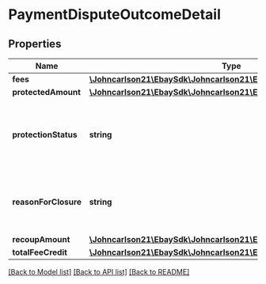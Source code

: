 # PaymentDisputeOutcomeDetail

## Properties
Name | Type | Description | Notes
------------ | ------------- | ------------- | -------------
**fees** | [**\Johncarlson21\EbaySdk\Johncarlson21\EbaySdk\Model\SimpleAmount**](SimpleAmount.md) |  | [optional] 
**protectedAmount** | [**\Johncarlson21\EbaySdk\Johncarlson21\EbaySdk\Model\SimpleAmount**](SimpleAmount.md) |  | [optional] 
**protectionStatus** | **string** | This enumeration value indicates if the seller is fully protected, partially protected, or not protected by eBay for the payment dispute. This field is always returned once the payment dispute is resolved. For implementation help, refer to &lt;a href&#x3D;&#x27;https://developer.ebay.com/api-docs/sell/fulfillment/types/api:ProtectionStatusEnum&#x27;&gt;eBay API documentation&lt;/a&gt; | [optional] 
**reasonForClosure** | **string** | The enumeration value returned in this field indicates the outcome of the payment dispute for the seller. This field is always returned once the payment dispute is resolved. For implementation help, refer to &lt;a href&#x3D;&#x27;https://developer.ebay.com/api-docs/sell/fulfillment/types/api:OutcomeEnum&#x27;&gt;eBay API documentation&lt;/a&gt; | [optional] 
**recoupAmount** | [**\Johncarlson21\EbaySdk\Johncarlson21\EbaySdk\Model\SimpleAmount**](SimpleAmount.md) |  | [optional] 
**totalFeeCredit** | [**\Johncarlson21\EbaySdk\Johncarlson21\EbaySdk\Model\SimpleAmount**](SimpleAmount.md) |  | [optional] 

[[Back to Model list]](../../README.md#documentation-for-models) [[Back to API list]](../../README.md#documentation-for-api-endpoints) [[Back to README]](../../README.md)

